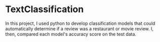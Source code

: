 # TextClassification
In this project, I used python to develop classification models that could automatically determine if a review was a restaurant or movie review. I, then, compared each model's accuracy score on the test data.
